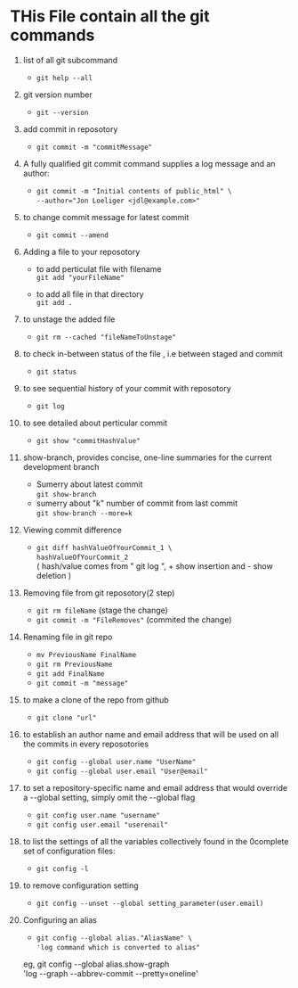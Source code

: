 # THis File contain all the git commands

1. list of all git subcommand<br>
    - `git help --all`

1. git version number<br>
    - `git --version`

1. add commit in reposotory<br>
    - `git commit -m "commitMessage"`

1. A fully qualified git commit command supplies a log message and an author:<br>
    - `git commit -m "Initial contents of public_html" \`<br>
                        `--author="Jon Loeliger <jdl@example.com>"`

1. to change commit message for latest commit<br>
    - `git commit --amend`

1. Adding a file to your reposotory<br>
    - to add perticulat file with filename<br>
                `git add "yourFileName"`

    - to add all file in that directory<br>
                `git add .`

1. to unstage the added file<br>
    - `git rm --cached "fileNameToUnstage"`

1. to check in-between status of the file , i.e between staged and commit<br>
    - `git status`

1. to see sequential history of your commit with reposotory<br>
    - `git log`

1. to  see detailed about perticular commit<br>
    - `git show "commitHashValue"`

1. show-branch, provides concise, one-line summaries for the current development branch<br>
    - Sumerry about latest commit<br>
                `git show-branch`
    - sumerry about "k" number of commit from last commit<br>
                `git show-branch --more=k`

1. Viewing commit difference<br>
    - `git diff hashValueOfYourCommit_1 \`<br>
                `hashValueOfYourCommit_2`<br>
        ( hash/value comes from " git log ", + show insertion and - show deletion )

1. Removing file from git reposotory(2 step)<br>
	- `git rm fileName`                       (stage the change)<br>
	- `git commit -m "FileRemoves"`           (commited the change)

1. Renaming file in git repo<br>
	- `mv PreviousName FinalName`<br>
	- `git rm PreviousName`<br>
	- `git add FinalName`<br>
	- `git commit -m "message"`

1. to make a clone of the repo from github <br>
	- `git clone "url"`

1. to establish an author name and email address that will be used on all the commits in every reposotories<br>
	
	- `git config --global user.name "UserName"`<br>
	- `git config --global user.email "User@email"`

1. to set a repository-specific name and email address that would override a --global setting, simply omit the --global flag<br>
	
	- `git config user.name "username"`
	- `git config user.email "userenail"`

1. to list the settings of all the variables collectively found in the 0complete set of configuration files: <br>
	
	- `git config -l`

1. to remove configuration setting<br>
	
	- `git config --unset --global setting_parameter(user.email)`	

1. Configuring an alias<br>
	- `git config --global alias."AliasName" \ `<br>
		`'log command which is converted to alias"`
	
    eg,	git config --global alias.show-graph \
		'log --graph --abbrev-commit --pretty=oneline'

